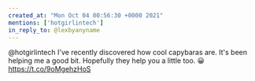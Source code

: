 ```yaml
---
created_at: "Mon Oct 04 00:56:30 +0000 2021"
mentions: ['hotgirlintech']
in_reply_to: @lexbyanyname
---
```


@hotgirlintech I've recently discovered how cool capybaras are. It's been helping me a good bit. Hopefully they help you a little too. 😀 https://t.co/9oMgehzHoS